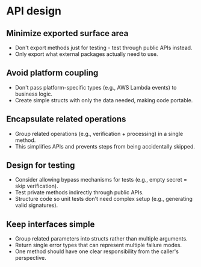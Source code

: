 # API design

## Minimize exported surface area

- Don't export methods just for testing - test through public APIs instead.
- Only export what external packages actually need to use.

## Avoid platform coupling

- Don't pass platform-specific types (e.g., AWS Lambda events) to business logic.
- Create simple structs with only the data needed, making code portable.

## Encapsulate related operations

- Group related operations (e.g., verification + processing) in a single method.
- This simplifies APIs and prevents steps from being accidentally skipped.

## Design for testing

- Consider allowing bypass mechanisms for tests (e.g., empty secret = skip verification).
- Test private methods indirectly through public APIs.
- Structure code so unit tests don't need complex setup (e.g., generating valid signatures).

## Keep interfaces simple

- Group related parameters into structs rather than multiple arguments.
- Return single error types that can represent multiple failure modes.
- One method should have one clear responsibility from the caller's perspective.
